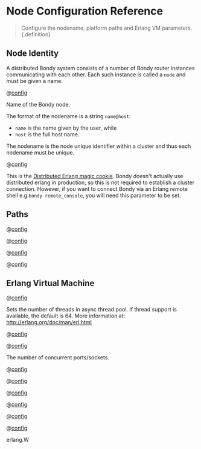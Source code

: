 
# Node Configuration Reference
> Configure the nodename, platform paths and Erlang VM parameters.{.definition}


## Node Identity

A distributed Bondy system consists of a number of Bondy router instances communicating with each other. Each such instance is called a `node` and must be given a name.


@[config](nodename,string,'bondy@127.0.0.1',v0.1.0)

Name of the Bondy node.

The format of the nodename is a string `name@host`:
*  `name` is the name given by the user, while
* `host` is the full host name.

The nodename is the node unique identifier within a cluster and thus each nodename must be unique.

@[config](distributed_cookie,string,bondy,v0.1.0)

This is the [Distributed Erlang magic cookie](https://www.erlang.org/doc/reference_manual/distributed.html#security). Bondy doesn't actually use distributed erlang in production, so this is not required to establish a cluster connection. However, if you want to connect Bondy via an Erlang remote shell e.g.`bondy remote_console`, you will need this parameter to be set.

## Paths

@[config](platform_data_dir,path,'./data',v0.1.0)

@[config](platform_etc_dir,path,'./etc',v0.1.0)

@[config](platform_log_dir,path,'./log',v0.1.0)

@[config](platform_tmp_dir,path,'./tmp',v0.1.0)

## Erlang Virtual Machine

@[config](erlang.async_threads,0..1024,64,v0.1.0)

Sets the number of threads in async thread pool. If thread support is available, the default is 64. More information at: http://erlang.org/doc/man/erl.html


@[config](erlang.k)

@[config](erlang.max_ports,1024..134217727,65536,v0.1.0)

The number of concurrent ports/sockets.

@[config](erlang.sbwt)

@[config](erlang.schedulers.compaction_of_load)

@[config](erlang.schedulers.online)

@[config](erlang.schedulers.total)

@[config](erlang.schedulers.utilization_balancing)

@[config](erlang.smp)

erlang.W